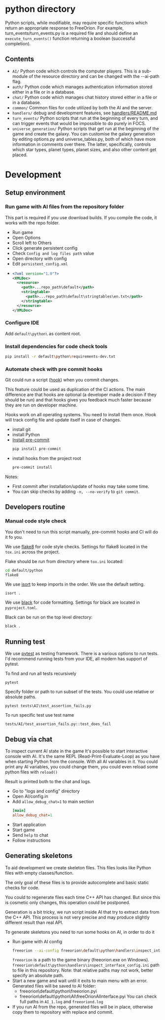 # python directory

Python scripts, while modifiable, may require specific functions which return
an appropriate response to FreeOrion.
For example, turn_events/turn_events.py is a required file and should define
an `execute_turn_events()` function returning a boolean (successful completion).

## Contents

* `AI/` Python code which controls the computer players.  This is a
sub-module of the resource directory and can be changed with the --ai-path flag.
* `auth/` Python code which manages authentication information stored either in a file
or in a database.
* `chat/` Python code which manages chat history stored either in a file or in
a database.
* `common/` Common files for code utilized by both the AI and the server.
* `handlers/` debug and development features, see [handlers/README.md](handlers/README.md)
* `turn_events/` Python scripts that run at the beginning of every turn, and
can trigger events that would be impossible to do purely in FOCS.
* `universe_generation/` Python scripts that get run at the beginning of the
game and create the galaxy. You can customise the galaxy generation by
editing options.py and universe_tables.py, both of which have more information
in comments over there. The latter, specifically, controls which star types,
planet types, planet sizes, and also other content get placed.

# Development

## Setup environment
### Run game with AI files from the repository folder
This part is required if you use download builds. 
If you compile the code, it works with the repo folder.
- Run game
- Open Options
- Scroll left to Others
- Click generate persistent config
- Check `Config and log files path` value
- Open directory with config
- Edit `persistent_config.xml`
- ```xml
  <?xml version="1.0"?>
  <XMLDoc>
    <resource>
      <path>...repo_path\default</path>
      <stringtable>
        <path>...repo_path\default\stringtables\en.txt</path>
      </stringtable>
    </resource>
  </XMLDoc>
  ```
### Configure IDE
Add `default\python\` as content root.

### Install dependencies for code check tools
```sh
pip install -r default\python\requirements-dev.txt
```

### Automate check with pre commit hooks
Git could run a script
([hook](https://git-scm.com/book/en/v2/Customizing-Git-Git-Hooks)) 
when you commit changes.  

This feature could be used as duplication of the CI actions.
The main difference are that hooks are optional 
(a developer made a decision if they should be run) 
and that hooks gives you feedback much faster 
because they are run on developer machine.

Hooks work on all operating systems.
You need to install them once.
Hook will track config file and update itself in case of changes. 

- install git
- install Python
- [Install pre-commit](https://pre-commit.com/#install) 
    ```sh
    pip install pre-commit
    ```
- install hooks from the project root
    ```sh
    pre-commit install 
    ```

Notes:
- First commit after installation/update of hooks may take some time.
- You can skip checks by adding `-n, --no-verify` to `git commit`.

## Developers routine
### Manual code style check
You don't need to run this script manually, pre-commit hooks and CI will do it fo you.

We use [flake8](https://pypi.python.org/pypi/flake8) for code style checks.
Settings for flake8 located in the `tox.ini` across the project.

Flake should be run from directory where `tox.ini` located:
```sh
cd default/python
flake8
```
We use [isort](https://github.com/PyCQA/isort) to keep imports in the order.
We use the default setting.
```shell
isort .
```

We use [black](https://pypi.org/project/black/) for code formatting.
Settings for black are located in `pyproject.toml`.

Black can be run on the top level directory:
```sh
black .
```

## Running test
We use [pytest](https://docs.pytest.org) as testing framework.
There is a various options to run tests.
I'd recommend running tests from your IDE, all modern has support of pytest.

To find and run all tests recursively
```shell
pytest
```

Specify folder or path to run subset of the tests.
You could use relative or absolute paths.
```shell
pytest tests\AI\test_assertion_fails.py
```

To run specific test use test name
```shell
tests/AI/test_assertion_fails.py::test_does_fail
```

## Debug via chat
To inspect current AI state in the game 
It's possible to start interactive console with AI.
It's the same REPL (Read-Print-Evaluate-Loop) as you have when 
starting Python from the console. With all AI variables in it.
You could print any AI variables, you could change them,
you could even reload some python files with `reload()`

Result is printed both to the chat and logs.

- Go to "logs and config" directory
- Open AI/config.in
- Add `allow_debug_chat=1` to main section
  ```ini
  [main]
  allow_debug_chat=1
  ```
- Start application
- Start game
- Send `help` to chat
- Follow instructions

## Generating skeletons
To aid development we create skeleton files. 
This files looks like Python files with empty classes/function.

The only goal of these files is to provide autocomplete and basic static checks for code.

You could to regenerate files each time C++ API has changed. 
But since this is cosmetic only changes, this operation could be postponed.  

Generation is a bit tricky, we run script inside AI that try to extract data from the C++ API.
This process is not very precise and may produce slightly different result than real API.

To generate skeletons you need to run some hooks on AI, 
in order to do it  
- Run game with AI config 
  ```sh
  freeorion --ai-config freeorion\default\python\handlers\inspect_interface_config.ini 
  ```
  `freeorion` is a path to the game binary (freeorion.exe on Windows).
  `freeorion\default\python\handlers\inspect_interface_config.ini` path to file in this repository. 
  Note: that relative paths may not work, better specify an absolute path.
- Start a new game and wait until it exits to main menu with an error.
  Generated files will be saved to AI folder:
  - freeorion\default\python\freeorion.pyi
  - freeorion\default\python\AI\freeOrionAIInterface.pyi
  You can check full paths in `AI_1.log` and `freeoriond.log`
- If you run AI from the repo, generated files will be in place,
otherwise copy them to repository with replace and commit.
